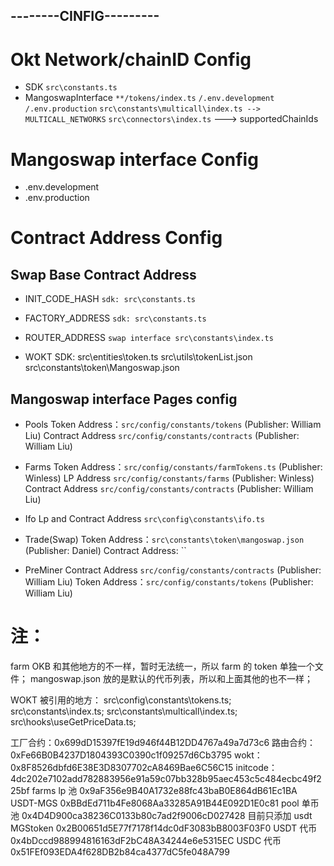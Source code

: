 ---
---

## --------CINFIG---------

# Okt Network/chainID Config

- SDK
  `src\constants.ts`
- MangoswapInterface
  `**/tokens/index.ts`
  `/.env.development`
  `/.env.production`
  `src\constants\multicall\index.ts --> MULTICALL_NETWORKS`
  `src\connectors\index.ts` ---> supportedChainIds

# Mangoswap interface Config

- .env.development
- .env.production

# Contract Address Config

## Swap Base Contract Address

- INIT_CODE_HASH
  `sdk: src\constants.ts`
- FACTORY_ADDRESS
  `sdk: src\constants.ts`

- ROUTER_ADDRESS
  `swap interface src\constants\index.ts`

- WOKT
  SDK: src\entities\token.ts
  src\utils\tokenList.json
  src\constants\token\Mangoswap.json

## Mangoswap interface Pages config

- Pools
  Token Address：`src/config/constants/tokens` (Publisher: William Liu)
  Contract Address `src/config/constants/contracts` (Publisher: William Liu)
- Farms
  Token Address：`src/config/constants/farmTokens.ts` (Publisher: Winless)
  LP Address `src/config/constants/farms` (Publisher: Winless)
  Contract Address `src/config/constants/contracts` (Publisher: William Liu)
- Ifo
  Lp and Contract Address `src\config\constants\ifo.ts`
- Trade(Swap)
  Token Address：`src\constants\token\mangoswap.json` (Publisher: Daniel)
  Contract Address: ``

- PreMiner
  Contract Address `src/config/constants/contracts` (Publisher: William Liu)
  Token Address：`src/config/constants/tokens` (Publisher: William Liu)

# 注：

farm OKB 和其他地方的不一样，暂时无法统一，所以 farm 的 token 单独一个文件；
mangoswap.json 放的是默认的代币列表，所以和上面其他的也不一样；

WOKT 被引用的地方：
src\config\constants\tokens.ts;
src\constants\index.ts;
src\constants\multicall\index.ts;
src\hooks\useGetPriceData.ts;

工厂合约：0x699dD15397fE19d946f44B12DD4767a49a7d73c6
路由合约：0xFe66B0B4237D1804393C0390c1f09257d6Cb3795
wokt：0x8F8526dbfd6E38E3D8307702cA8469Bae6C56C15
initcode：4dc202e7102add782883956e91a59c07bb328b95aec453c5c484ecbc49f225bf
farms lp 池 0x9aF356e9B40A1732e88fc43baB0E864dB61Ec1BA  
USDT-MGS 0xBBdEd711b4Fe8068Aa33285A91B44E092D1E0c81
pool 单币池 0x4D4D900ca38236C0133b80c7ad2f9006cD027428 目前只添加 usdt
MGStoken 0x2B00651d5E77f7178f14dc0dF3083bB8003F03F0
USDT 代币 0x4bDccd988994816163dF2bC48A34244e6e5315EC
USDC 代币 0x51FEf093EDA4f628DB2b84ca4377dC5fe048A799
